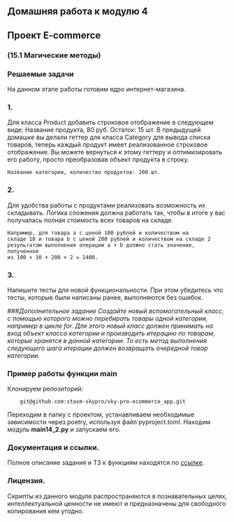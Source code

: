 ## Домашняя работа к модулю 4
## Проект E-commerce
### (15.1 Магические методы)
### Решаемые задачи
На данном этапе работы готовим ядро интернет-магазина.

### 1.
Для класса Product добавить строковое отображение в следующем виде:
Название продукта, 80 руб. Остаток: 15 шт.
В предыдущей домашке вы делали геттер для класса Category для вывода списка товаров, теперь каждый продукт имеет 
реализованное строковое отображение. Вы можете вернуться к этому геттеру и оптимизировать его работу, просто 
преобразовав объект продукта в строку.

<code>Название категории, количество продуктов: 200 шт.</code>

### 2.
Для удобства работы с продуктами реализовать возможность их складывать. Логика сложения должна работать так, чтобы 
в итоге у вас получалась полная стоимость всех товаров на складе.

<code>Например, для товара a с ценой 100 рублей и количеством на складе 10 и товара b с ценой 200 рублей и количеством 
на складе 2 результатом выполнения операции a + b должно стать значение, полученное из 100 × 10 + 200 × 2 = 1400.</code>

### 3.
Напишите тесты для новой функциональности. При этом убедитесь что тесты, которые были написаны ранее, выполняются без 
ошибок.

###_Дополнительное задание
Создайте новый вспомогательный класс, с помощью которого можно перебирать товары одной категории, например в цикле for. 
Для этого новый класс должен принимать на вход объект класса категории и производить итерацию по товарам, которые 
хранятся в данной категории. То есть метод выполнения следующего шага итерации должен возвращать очередной товар 
категории._


### Пример работы функции main
Клонируем репозиторий:

        git@github.com:stasm-skypro/sky-pro-ecommerce_app.git


Переходим в папку с проектом, устанавливаем необходимые зависимости через poetry, используя файл pyproject.toml.
Находим модуль **main14_2.py** и запускаем его.

### Документация и ссылки.
Полное описание задания и ТЗ к функциям находятся по [ссылке](https://my.sky.pro/student-cabinet/stream-lesson/135689/homework-requirements).

### Лицензия.
Скрипты из данного модуля распространяются в познавательных целях, интеллектуальной ценности не имеют и предназначены для свободного копирования кем угодно.
